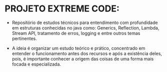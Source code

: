 # PROJETO EXTREME CODE:

- Repositório de estudos técnicos para entendimento com profundidade em estruturas conhecidas no java como: Generics, Reflection, Lambda, Stream API, tratamento de erros, logging e entre outros temas pertinentes.

- A ideia é organizar um estudo teórico e prático, concentrado em entender o funcionamento antes dos recursos e após a existência deles, pois, é importante conhecer a origem das coisas de uma forma mais focada e especializada.